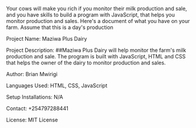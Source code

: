 Your cows will make you rich if you monitor their milk production and sale, and you have skills to build a program with JavaScript, that helps you monitor production and sales. Here's a document of what you have on your farm. Assume that this is a day's production

Project Name: Maziwa Plus Dairy



Project Description:
##Maziwa Plus Dairy will help monitor the farm's milk production and sale. The program  is built with JavaScript, HTML and CSS that helps the owner of the dairy to monitor production and sales. 

Author: Brian Mwirigi

Languages Used: HTML, CSS, JavaScript

Setup Installations: N/A

Contact: +254797288441

License: MIT License


